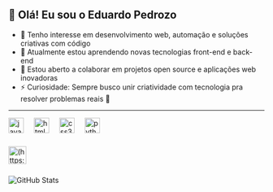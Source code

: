 ## 👋 Olá! Eu sou o Eduardo Pedrozo

- 👀 Tenho interesse em desenvolvimento web, automação e soluções criativas com código  
- 🌱 Atualmente estou aprendendo novas tecnologias front-end e back-end  
- 💞️ Estou aberto a colaborar em projetos open source e aplicações web inovadoras  
- ⚡ Curiosidade: Sempre busco unir criatividade com tecnologia pra resolver problemas reais 🚀

<hr>

<div align="left">
  <img src="https://cdn.jsdelivr.net/gh/devicons/devicon/icons/javascript/javascript-original.svg" height="30" alt="javascript logo"  />
  <img width="12" />
  <img src="https://cdn.jsdelivr.net/gh/devicons/devicon/icons/html5/html5-original.svg" height="30" alt="html5 logo"  />
  <img width="12" />
  <img src="https://cdn.jsdelivr.net/gh/devicons/devicon/icons/css3/css3-original.svg" height="30" alt="css3 logo"  />
  <img width="12" />
  <img src="https://cdn.jsdelivr.net/gh/devicons/devicon/icons/python/python-original.svg" height="30" alt="python logo"  />
  <img width="12" />
</div>

###


<div align="left">
  <img src="https://img.shields.io/static/v1?message=LinkedIn&logo=linkedin&label=&color=0077B5&logoColor=white&labelColor=&style=for-the-badge" height="35" alt="(https://www.linkedin.com/in/eduardo-pedrozo-5178b32b3/)"  />
</div>

###

![GitHub Stats](https://github-readme-stats.vercel.app/api?username=DuduzinhoMP&show_icons=true&theme=dark&title_color=ffffff&text_color=ffffff&icon_color=ffffff)

###


